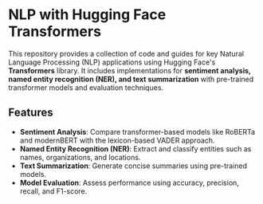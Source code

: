 # NLP with Hugging Face Transformers

This repository provides a collection of code and guides for key Natural Language Processing (NLP) applications using Hugging Face's **Transformers** library. It includes implementations for **sentiment analysis, named entity recognition (NER), and text summarization** with pre-trained transformer models and evaluation techniques.

## Features
- **Sentiment Analysis**: Compare transformer-based models like RoBERTa and modernBERT with the lexicon-based VADER approach.
- **Named Entity Recognition (NER)**: Extract and classify entities such as names, organizations, and locations.
- **Text Summarization**: Generate concise summaries using pre-trained models.
- **Model Evaluation**: Assess performance using accuracy, precision, recall, and F1-score.
